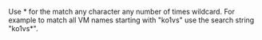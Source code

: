 Use * for the match any character any number of times wildcard.
For example to match all VM names starting with "ko1vs" use the search string "ko1vs*".
